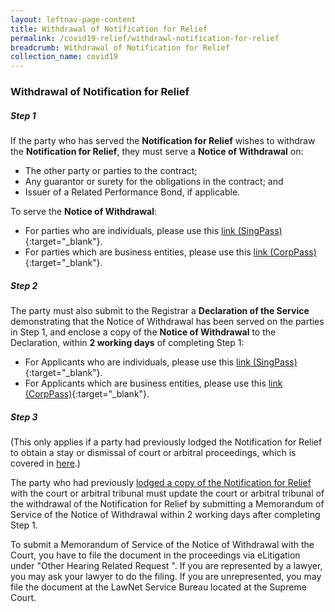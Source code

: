 ```yaml
---
layout: leftnav-page-content
title: Withdrawal of Notification for Relief
permalink: /covid19-relief/withdrawl-notification-for-relief
breadcrumb: Withdrawal of Notification for Relief
collection_name: covid19
---
```


### Withdrawal of Notification for Relief ###

##### Step 1 #####
If the party who has served the <b>Notification for Relief</b> wishes to withdraw the <b>Notification for Relief</b>, they must serve a <b>Notice of Withdrawal</b> on:
* The other party or parties to the contract;
* Any guarantor or surety for the obligations in the contract; and
* Issuer of a Related Performance Bond, if applicable.

To serve the <b>Notice of Withdrawal</b>:
* For parties who are individuals, please use this [link (SingPass)](https://go.gov.sg/withdrawal-of-notification-singpass){:target="_blank"}.
* For parties which are business entities, please use this [link (CorpPass)](https://go.gov.sg/withdrawal-of-notification-corppass){:target="_blank"}.

##### Step 2 #####
The party must also submit to the Registrar a <b>Declaration of the Service</b> demonstrating that the Notice of Withdrawal has been served on the parties in Step 1, and enclose a copy of the <b>Notice of Withdrawal</b> to the Declaration, within <b>2 working days</b> of completing Step 1:
* For Applicants who are individuals, please use this [link (SingPass)](https://go.gov.sg/declaration-of-service-singpass){:target="_blank"}.
* For Applicants which are business entities, please use this [link (CorpPass)](https://go.gov.sg/declaration-of-service-corppass){:target="_blank"}.

##### Step 3 #####
(This only applies if a party had previously lodged the Notification for Relief to obtain a stay or dismissal of court or arbitral proceedings, which is covered in [here](/covid19-relief/memorandum-of-notification).)

The party who had previously [lodged a copy of the Notification for Relief](covid19-relief/memorandum-of-notification) with the court or arbitral tribunal must update the court or arbitral tribunal of the withdrawal of the Notification for Relief by submitting a Memorandum of Service of the Notice of Withdrawal within 2 working days after completing Step 1.

To submit a Memorandum of Service of the Notice of Withdrawal with the Court, you have to file the document in the proceedings via eLitigation under "Other Hearing Related Request ". If you are represented by a lawyer, you may ask your lawyer to do the filing. If you are unrepresented, you may file the document at the LawNet Service Bureau located at the Supreme Court. 


